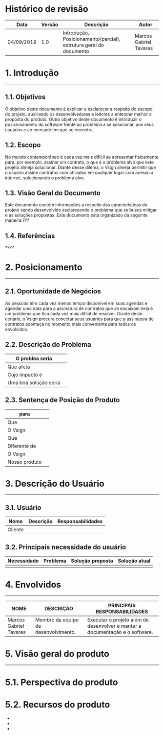 # Histórico de revisão
| Data        |Versão   | Descrição       | Autor
|-------------|---------|-----------------|-------------|
| 04/09/2019  |1.0      |Introdução, Posicionamento(parcial), estrutura geral do documento |Marcos Gabriel Tavares|

# 1. Introdução
----
## 1.1. Objetivos

O objetivo deste documento é explicar e esclarecer a respeito do escopo do projeto, auxiliando os desenvolvedores e leitores a entender melhor a proposta do produto. Outro objetivo deste documento é introduzir o posicionamento do software frente ao problema a se solucionar, aos seus usuários e ao mercado em que se encontra.

## 1.2. Escopo
No mundo contemporâneo é cada vez mais difícil se apresentar fisicamente para, por exemplo, assinar um contrato, o que é o problema alvo que este projeto almeja solucionar. Diante desse dilema, o Vsign almeja permitir que o usuário assine contratos com afiliados em qualquer lugar com acesso a internet, solucionando o problema alvo.


## 1.3. Visão Geral do Documento
Este documento contém informações a respeito das características do projeto sendo desenvolvido esclarecendo o problema que se busca mitigar e as soluções propostas. Este documento está organizado da seguinte maneira:???

## 1.4. Referências
????
# 2. Posicionamento
----

## 2.1. Oportunidade de Negócios
As pessoas têm cada vez menos tempo disponível em suas agendas e agendar uma data para a assinatura de contratos que se encaixam nela é um problema que fica cada vez mais difícil de resolver. Diante deste cenário, o Vsign procura conectar seus usuários para que a assinatura de contratos aconteça no momento mais conveniente para todos os envolvidos.


## 2.2. Descrição do Problema

| O problea seria       |   |
|-----------------------|---|
| Que afeta             |   |
| Cujo impacto é        |   |
| Uma boa solução seria |   |

## 2.3. Sentença de Posição do Produto

| para          |   |
|---------------|---|
| Que           |   |
| O Vsign       |   |
| Que           |   |
| DIferente de  |   |
| O Vsign       |   |
| Nosso produto |   |

# 3. Descrição do Usuário
----
## 3.1. Usuário
| Nome      |Descrição | Responsabilidades
|-----------|----------|------------------|
| Cliente   |          |                  |

## 3.2. Principais necessidade do usuário
| Necessidade |Problema | Solução proposta| Solução atual
|-------------|---------|-----------------|-------------|
|             |         |                 |             |
# 4. Envolvidos
----
| NOME      |DESCRIÇÃO | PRINCIPAIS RESPONSABILIDADES
|-----------|----------|----------------------------|
| Marcos Gabriel Tavares |  Membro da equipe de desenvolvimento.   |Executar o projeto além de desenvolver e manter a documentação e o software.|

# 5. Visão geral do produto
----
# 5.1. Perspectiva do produto

# 5.2. Recursos do produto
*
*
*